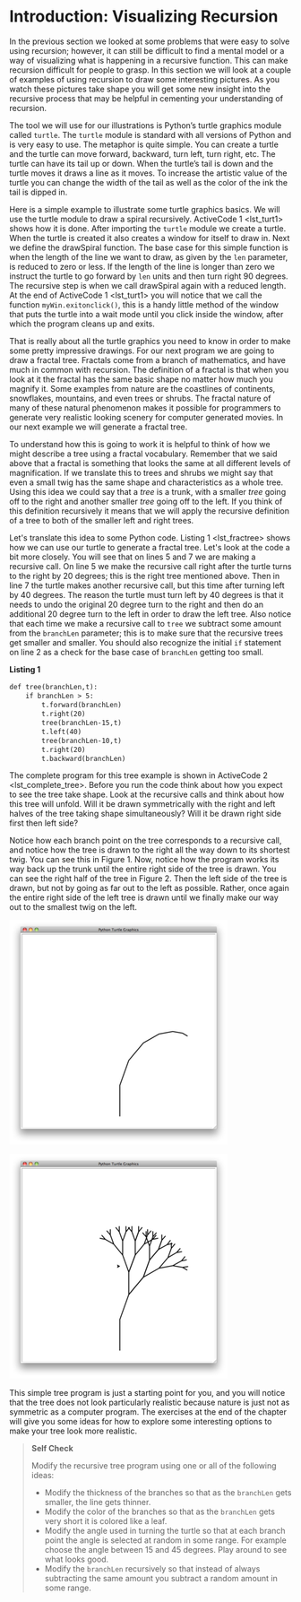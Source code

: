 Introduction: Visualizing Recursion
===================================

In the previous section we looked at some problems that were easy to
solve using recursion; however, it can still be difficult to find a
mental model or a way of visualizing what is happening in a recursive
function. This can make recursion difficult for people to grasp. In this
section we will look at a couple of examples of using recursion to draw
some interesting pictures. As you watch these pictures take shape you
will get some new insight into the recursive process that may be helpful
in cementing your understanding of recursion.

The tool we will use for our illustrations is Python’s turtle graphics
module called `turtle`. The `turtle` module is standard with all
versions of Python and is very easy to use. The metaphor is quite
simple. You can create a turtle and the turtle can move forward,
backward, turn left, turn right, etc. The turtle can have its tail up or
down. When the turtle’s tail is down and the turtle moves it draws a
line as it moves. To increase the artistic value of the turtle you can
change the width of the tail as well as the color of the ink the tail is
dipped in.

Here is a simple example to illustrate some turtle graphics basics. We
will use the turtle module to draw a spiral recursively.
ActiveCode 1 &lt;lst\_turt1&gt; shows how it is done. After importing
the `turtle` module we create a turtle. When the turtle is created it
also creates a window for itself to draw in. Next we define the
drawSpiral function. The base case for this simple function is when the
length of the line we want to draw, as given by the `len` parameter, is
reduced to zero or less. If the length of the line is longer than zero
we instruct the turtle to go forward by `len` units and then turn right
90 degrees. The recursive step is when we call drawSpiral again with a
reduced length. At the end of ActiveCode 1 &lt;lst\_turt1&gt; you will
notice that we call the function `myWin.exitonclick()`, this is a handy
little method of the window that puts the turtle into a wait mode until
you click inside the window, after which the program cleans up and
exits.

That is really about all the turtle graphics you need to know in order
to make some pretty impressive drawings. For our next program we are
going to draw a fractal tree. Fractals come from a branch of
mathematics, and have much in common with recursion. The definition of a
fractal is that when you look at it the fractal has the same basic shape
no matter how much you magnify it. Some examples from nature are the
coastlines of continents, snowflakes, mountains, and even trees or
shrubs. The fractal nature of many of these natural phenomenon makes it
possible for programmers to generate very realistic looking scenery for
computer generated movies. In our next example we will generate a
fractal tree.

To understand how this is going to work it is helpful to think of how we
might describe a tree using a fractal vocabulary. Remember that we said
above that a fractal is something that looks the same at all different
levels of magnification. If we translate this to trees and shrubs we
might say that even a small twig has the same shape and characteristics
as a whole tree. Using this idea we could say that a *tree* is a trunk,
with a smaller *tree* going off to the right and another smaller *tree*
going off to the left. If you think of this definition recursively it
means that we will apply the recursive definition of a tree to both of
the smaller left and right trees.

Let's translate this idea to some Python code.
Listing 1 &lt;lst\_fractree&gt; shows how we can use our turtle to
generate a fractal tree. Let's look at the code a bit more closely. You
will see that on lines 5 and 7 we are making a recursive call. On line 5
we make the recursive call right after the turtle turns to the right by
20 degrees; this is the right tree mentioned above. Then in line 7 the
turtle makes another recursive call, but this time after turning left by
40 degrees. The reason the turtle must turn left by 40 degrees is that
it needs to undo the original 20 degree turn to the right and then do an
additional 20 degree turn to the left in order to draw the left tree.
Also notice that each time we make a recursive call to `tree` we
subtract some amount from the `branchLen` parameter; this is to make
sure that the recursive trees get smaller and smaller. You should also
recognize the initial `if` statement on line 2 as a check for the base
case of `branchLen` getting too small.

**Listing 1**

    def tree(branchLen,t):
        if branchLen > 5:
            t.forward(branchLen)
            t.right(20)
            tree(branchLen-15,t)
            t.left(40)
            tree(branchLen-10,t)
            t.right(20)
            t.backward(branchLen)

The complete program for this tree example is shown in
ActiveCode 2 &lt;lst\_complete\_tree&gt;. Before you run the code think
about how you expect to see the tree take shape. Look at the recursive
calls and think about how this tree will unfold. Will it be drawn
symmetrically with the right and left halves of the tree taking shape
simultaneously? Will it be drawn right side first then left side?

Notice how each branch point on the tree corresponds to a recursive
call, and notice how the tree is drawn to the right all the way down to
its shortest twig. You can see this in Figure 1. Now,
notice how the program works its way back up the trunk until the entire
right side of the tree is drawn. You can see the right half of the tree
in Figure 2. Then the left side of the tree is drawn,
but not by going as far out to the left as possible. Rather, once again
the entire right side of the left tree is drawn until we finally make
our way out to the smallest twig on the left.

![Figure 1: The Beginning of a Fractal Tree](Figures/tree1.png)

![Figure 2: The First Half of the Tree](Figures/tree2.png)

This simple tree program is just a starting point for you, and you will
notice that the tree does not look particularly realistic because nature
is just not as symmetric as a computer program. The exercises at the end
of the chapter will give you some ideas for how to explore some
interesting options to make your tree look more realistic.

> **Self Check**
>
> Modify the recursive tree program using one or all of the following
> ideas:
>
> -   Modify the thickness of the branches so that as the `branchLen`
>     gets smaller, the line gets thinner.
> -   Modify the color of the branches so that as the `branchLen` gets
>     very short it is colored like a leaf.
> -   Modify the angle used in turning the turtle so that at each branch
>     point the angle is selected at random in some range. For example
>     choose the angle between 15 and 45 degrees. Play around to see
>     what looks good.
> -   Modify the `branchLen` recursively so that instead of always
>     subtracting the same amount you subtract a random amount in
>     some range.

